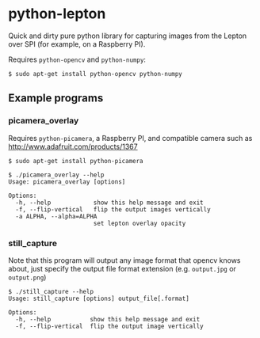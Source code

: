 # python-lepton

Quick and dirty pure python library for capturing images from the Lepton over SPI (for example, on a Raspberry PI).

Requires `python-opencv` and `python-numpy`:

    $ sudo apt-get install python-opencv python-numpy

## Example programs

### picamera_overlay

Requires `python-picamera`, a Raspberry PI, and compatible camera such as http://www.adafruit.com/products/1367

    $ sudo apt-get install python-picamera

    $ ./picamera_overlay --help
    Usage: picamera_overlay [options]

    Options:
      -h, --help            show this help message and exit
      -f, --flip-vertical   flip the output images vertically
      -a ALPHA, --alpha=ALPHA
                            set lepton overlay opacity

### still_capture

Note that this program will output any image format that opencv knows about, just specify the output file format extension (e.g. `output.jpg` or `output.png`)

    $ ./still_capture --help
    Usage: still_capture [options] output_file[.format]

    Options:
      -h, --help           show this help message and exit
      -f, --flip-vertical  flip the output image vertically

